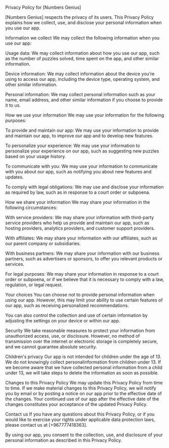 Privacy Policy for [Numbers Genius]

[Numbers Genius] respects the privacy of its users. This Privacy Policy explains how we collect, use, and disclose your personal information when you use our app.

Information we collect
We may collect the following information when you use our app:

Usage data: We may collect information about how you use our app, such as the number of puzzles solved, time spent on the app, and other similar information.

Device information: We may collect information about the device you’re using to access our app, including the device type, operating system, and other similar information.

Personal information: We may collect personal information such as your name, email address, and other similar information if you choose to provide it to us.

How we use your information
We may use your information for the following purposes:

To provide and maintain our app: We may use your information to provide and maintain our app, to improve our app and to develop new features.

To personalize your experience: We may use your information to personalize your experience on our app, such as suggesting new puzzles based on your usage history.

To communicate with you: We may use your information to communicate with you about our app, such as notifying you about new features and updates.

To comply with legal obligations: We may use and disclose your information as required by law, such as in response to a court order or subpoena.

How we share your information
We may share your information in the following circumstances:

With service providers: We may share your information with third-party service providers who help us provide and maintain our app, such as hosting providers, analytics providers, and customer support providers.

With affiliates: We may share your information with our affiliates, such as our parent company or subsidiaries.

With business partners: We may share your information with our business partners, such as advertisers or sponsors, to offer you relevant products or services.

For legal purposes: We may share your information in response to a court order or subpoena, or if we believe that it is necessary to comply with a law, regulation, or legal request.

Your choices
You can choose not to provide personal information when using our app. However, this may limit your ability to use certain features of our app, such as receiving personalized recommendations.

You can also control the collection and use of certain information by adjusting the settings on your device or within our app.

Security
We take reasonable measures to protect your information from unauthorized access, use, or disclosure. However, no method of transmission over the internet or electronic storage is completely secure, and we cannot guarantee absolute security.

Children's privacy
Our app is not intended for children under the age of 13. We do not knowingly collect personalinformation from children under 13. If we become aware that we have collected personal information from a child under 13, we will take steps to delete the information as soon as possible.

Changes to this Privacy Policy
We may update this Privacy Policy from time to time. If we make material changes to this Privacy Policy, we will notify you by email or by posting a notice on our app prior to the effective date of the changes. Your continued use of our app after the effective date of the changes constitutes your acceptance of the updated Privacy Policy.

Contact us
If you have any questions about this Privacy Policy, or if you would like to exercise your rights under applicable data protection laws, please contact us at [+967777418363].

By using our app, you consent to the collection, use, and disclosure of your personal information as described in this Privacy Policy.
